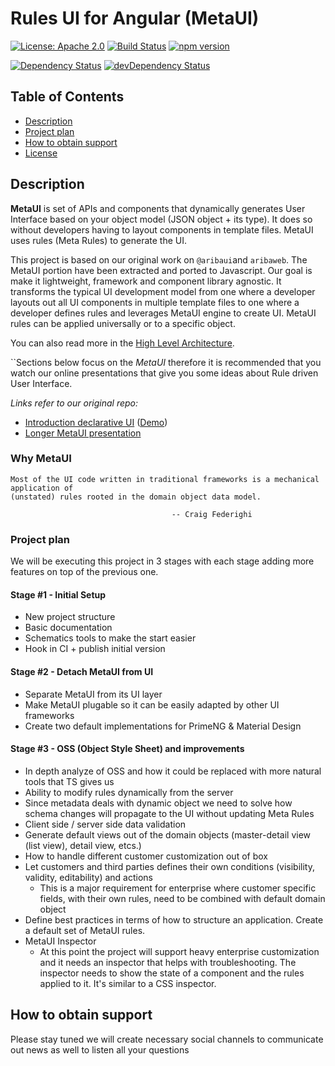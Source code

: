 # Rules UI for Angular (MetaUI)

[![License: Apache 2.0](https://img.shields.io/badge/License-Apache%202.0-yellowgreen.svg)](https://opensource.org/licenses/Apache-2.0)
[![Build Status](https://travis-ci.org/ngx-meta/rules.svg?branch=master)](https://travis-ci.org/ngx-meta/rules)
[![npm version](https://badge.fury.io/js/%40ngx-metaui%2Frules.svg)](https://www.npmjs.com/@angular/core)

[![Dependency Status](https://david-dm.org/ngx-meta/rules.svg)](https://david-dm.org/ngx-meta/rules)
 [![devDependency Status](https://david-dm.org/ngx-meta/rules/dev-status.svg)](https://david-dm.org/ngx-meta/rules?type=dev) 

## Table of Contents

* [Description](#description)
* [Project plan](#project-plan)
* [How to obtain support](#howto-obtain-support)
* [License](#license)





## Description

**MetaUI** is set of APIs and components that dynamically generates User Interface based on your object model (JSON object + its type).
It does so without developers having to layout components in template files. MetaUI uses rules (Meta Rules) to generate the UI.

This project is based on our original work on `@aribaui`and `aribaweb`. The MetaUI portion have been extracted and ported to Javascript. 
Our goal is make it lightweight, framework and component library agnostic. It transforms the typical UI development model from one where
a developer layouts out all UI components in multiple template files to one where a developer defines rules and leverages MetaUI engine to
create UI. MetaUI rules can be applied universally or to a specific object.

You can also read more in the [High Level Architecture][1].


``Sections below focus on the _MetaUI_ therefore it is recommended that you watch our online presentations that give
you some ideas about Rule driven User Interface.

_Links refer to our original repo:_

 - [Introduction declarative UI](https://www.youtube.com/watch?v=-Bv_ceUn1K8) ([Demo](https://sap.github.io/angular-metaui/))
 - [Longer MetaUI presentation](https://www.youtube.com/watch?v=F0BMw_Sxjig)
 



### Why MetaUI

```
Most of the UI code written in traditional frameworks is a mechanical application of 
(unstated) rules rooted in the domain object data model.
  						            
  						            -- Craig Federighi 	
```


### Project plan

We will be executing this project in 3 stages with each stage adding more features on top of the previous one. 


#### Stage #1 - Initial Setup
* New project structure 
* Basic documentation
* Schematics tools to make the start easier
* Hook in CI + publish initial version

#### Stage #2 - Detach MetaUI from UI

* Separate MetaUI from its UI layer
* Make MetaUI plugable so it can be easily adapted by other UI frameworks
* Create two default implementations for PrimeNG & Material Design 


#### Stage #3 - OSS (Object Style Sheet) and improvements


- In depth analyze of OSS and how it could be replaced with more natural tools that TS gives us
- Ability to modify rules dynamically from the server 
- Since metadata deals with dynamic object we need to solve how schema changes will propagate to the UI without updating Meta Rules
- Client side / server side data validation
- Generate default views out of the domain objects (master-detail view (list view), detail view, etcs.)
- How to handle different customer customization out of box 
- Let customers and third parties defines their own conditions (visibility, validity, editability) and actions
    - This is a major requirement for enterprise where customer specific fields, with their own rules, need to be combined with default domain object
- Define best practices in terms of how to structure an application. Create a default set of MetaUI rules.
- MetaUI Inspector
   -  At this point the project will support heavy enterprise customization and it needs an inspector that helps with troubleshooting.
      The inspector needs to show the state of a component and the rules applied to it. It's similar to a CSS inspector.



## How to obtain support

Please stay tuned we will create necessary social channels to communicate out news as well to listen all your questions

 [1]: https://github.com/ngx-meta/rules/blob/master/packages/metaui/docs/architecture.md
 
  

 
 
